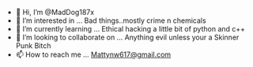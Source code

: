 - 👋 Hi, I’m @MadDog187x
- 👀 I’m interested in ... Bad things..mostly crime n chemicals
- 🌱 I’m currently learning ... Ethical hacking a little bit of python and c++ 
- 💞️ I’m looking to collaborate on ... Anything evil unless your a Skinner Punk Bitch
- 📫 How to reach me ... Mattynw617@gmail.com

<!---
MadDog187x/MadDog187x is a ✨ specialist MotherFucker ✨ repository because its `README.md` (this file) appears on your GitHub profile.
You can click the Preview link to take a look at your changes. Which there won't be any.. 
I don't change the world does
--->
